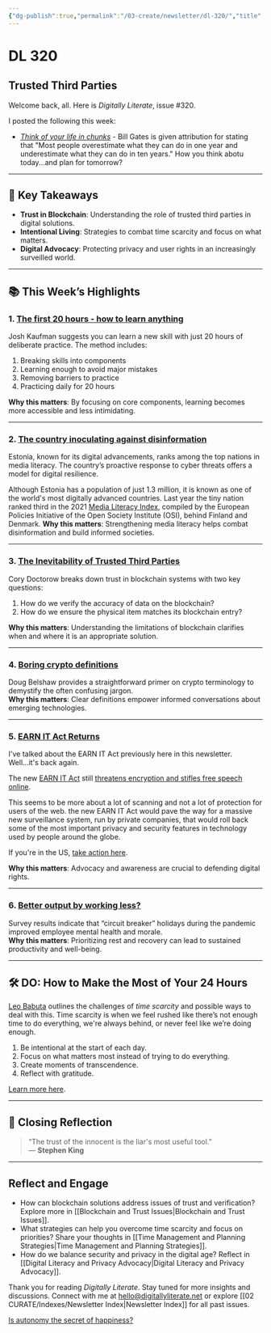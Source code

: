 ```yaml
---
{"dg-publish":true,"permalink":"/03-create/newsletter/dl-320/","title":"Trusted Third Parties","tags":["crypto","happiness","learning","planning","trust"]}
---
```



# DL 320

## Trusted Third Parties

Welcome back, all. Here is _Digitally Literate_, issue #320.

I posted the following this week:

- _[Think of your life in chunks](https://wiobyrne.com/think-of-your-life-in-chunks/)_ - Bill Gates is given attribution for stating that "Most people overestimate what they can do in one year and underestimate what they can do in ten years." How you think abotu today...and plan for tomorrow?

---

## 🔖 Key Takeaways

- **Trust in Blockchain**: Understanding the role of trusted third parties in digital solutions.  
- **Intentional Living**: Strategies to combat time scarcity and focus on what matters.  
- **Digital Advocacy**: Protecting privacy and user rights in an increasingly surveilled world.

---

## 📚 This Week’s Highlights

### 1. **[The first 20 hours - how to learn anything](https://www.youtube.com/watch?v=5MgBikgcWnY)**  
Josh Kaufman suggests you can learn a new skill with just 20 hours of deliberate practice. The method includes:  

1. Breaking skills into components  
2. Learning enough to avoid major mistakes  
3. Removing barriers to practice  
4. Practicing daily for 20 hours  

**Why this matters**: By focusing on core components, learning becomes more accessible and less intimidating.

---

### 2. **[The country inoculating against disinformation](https://www.bbc.com/future/article/20220128-the-country-inoculating-against-disinformation)**  
Estonia, known for its digital advancements, ranks among the top nations in media literacy. The country’s proactive response to cyber threats offers a model for digital resilience.  

Although Estonia has a population of just 1.3 million, it is known as one of the world's most digitally advanced countries. Last year the tiny nation ranked third in the 2021 [Media Literacy Index](https://osis.bg/?p=3750&lang=en), compiled by the European Policies Initiative of the Open Society Institute (OSI), behind Finland and Denmark.
**Why this matters**: Strengthening media literacy helps combat disinformation and build informed societies.

---

### 3. **[The Inevitability of Trusted Third Parties](https://onezero.medium.com/the-inevitability-of-trusted-third-parties-a51cbcffc4e2)**  
Cory Doctorow breaks down trust in blockchain systems with two key questions:  

1. How do we verify the accuracy of data on the blockchain?  
2. How do we ensure the physical item matches its blockchain entry?  

**Why this matters**: Understanding the limitations of blockchain clarifies when and where it is an appropriate solution.

---

### 4. **[Boring crypto definitions](https://dougbelshaw.com/blog/2022-01-28/boring-crypto-definitions/)**  
Doug Belshaw provides a straightforward primer on crypto terminology to demystify the often confusing jargon.  
**Why this matters**: Clear definitions empower informed conversations about emerging technologies.

---

### 5. **[EARN IT Act Returns](https://www.eff.org/deeplinks/2022/02/its-back-senators-want-earn-it-bill-scan-all-online-messages)**  
I've talked about the EARN IT Act previously here in this newsletter. Well...it's back again.

The new [EARN IT Act](https://www.congress.gov/bill/117th-congress/senate-bill/3538) still [threatens encryption and stifles free speech online](https://www.eff.org/deeplinks/2020/07/new-earn-it-bill-still-threatens-encryption-and-free-speech).

This seems to be more about a lot of scanning and not a lot of protection for users of the web. the new EARN IT Act would pave the way for a massive new surveillance system, run by private companies, that would roll back some of the most important privacy and security features in technology used by people around the globe.

If you're in the US, [take action here](https://act.eff.org/action/stop-the-earn-it-act-to-save-our-privacy).

**Why this matters**: Advocacy and awareness are crucial to defending digital rights.

---

### 6. **[Better output by working less?](https://www.mckinsey.com/featured-insights/coronavirus-leading-through-the-crisis/charting-the-path-to-the-next-normal/give-me-a-break)**  
Survey results indicate that “circuit breaker” holidays during the pandemic improved employee mental health and morale.  
**Why this matters**: Prioritizing rest and recovery can lead to sustained productivity and well-being.

---

## 🛠️ DO: How to Make the Most of Your 24 Hours  

[Leo Babuta](https://leobabauta.com/) outlines the challenges of _time scarcity_ and possible ways to deal with this. Time scarcity is when we feel rushed like there’s not enough time to do everything, we're always behind, or never feel like we’re doing enough.

1. Be intentional at the start of each day.  
2. Focus on what matters most instead of trying to do everything.  
3. Create moments of transcendence.  
4. Reflect with gratitude.  

[Learn more here](https://zenhabits.net/transcendent).

---

## 🌟 Closing Reflection

> “The trust of the innocent is the liar's most useful tool.”  
> — **Stephen King**

---

## Reflect and Engage

- How can blockchain solutions address issues of trust and verification? Explore more in [[Blockchain and Trust Issues\|Blockchain and Trust Issues]].  
- What strategies can help you overcome time scarcity and focus on priorities? Share your thoughts in [[Time Management and Planning Strategies\|Time Management and Planning Strategies]].  
- How do we balance security and privacy in the digital age? Reflect in [[Digital Literacy and Privacy Advocacy\|Digital Literacy and Privacy Advocacy]].  

Thank you for reading _Digitally Literate_. Stay tuned for more insights and discussions. Connect with me at [hello@digitallyliterate.net](mailto:hello@digitallyliterate.net) or explore [[02 CURATE/Indexes/Newsletter Index\|Newsletter Index]] for all past issues.

[Is autonomy the secret of happiness?](https://www.psychologytoday.com/us/blog/finding-new-home/202201/the-one-essential-ingredient-happiness-and-well-being)